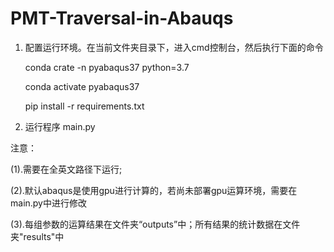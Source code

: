 # PMT-Traversal-in-Abauqs

1. 配置运行环境。在当前文件夹目录下，进入cmd控制台，然后执行下面的命令
   
    conda crate -n pyabaqus37 python=3.7
   
    conda activate pyabaqus37
   
    pip install -r requirements.txt
   

3. 运行程序 main.py


注意：

(1).需要在全英文路径下运行;

(2).默认abaqus是使用gpu进行计算的，若尚未部署gpu运算环境，需要在main.py中进行修改

(3).每组参数的运算结果在文件夹“outputs”中；所有结果的统计数据在文件夹"results"中
